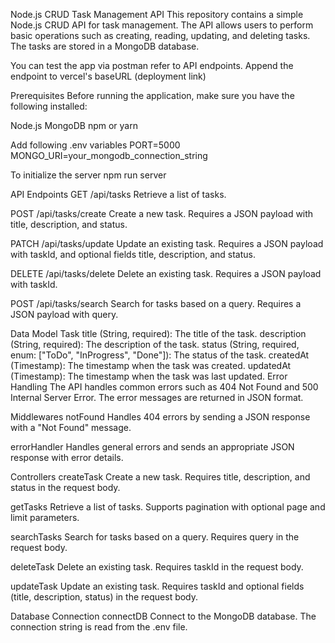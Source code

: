 Node.js CRUD Task Management API
This repository contains a simple Node.js CRUD API for task management. The API allows users to perform basic operations such as creating, reading, updating, and deleting tasks. The tasks are stored in a MongoDB database.

You can test the app via postman refer to API endpoints. Append the endpoint to vercel's baseURL (deployment link)

Prerequisites
Before running the application, make sure you have the following installed:

Node.js
MongoDB
npm or yarn

Add following .env variables
PORT=5000
MONGO_URI=your_mongodb_connection_string

To initialize the server
npm run server

API Endpoints
GET /api/tasks
Retrieve a list of tasks.

POST /api/tasks/create
Create a new task. Requires a JSON payload with title, description, and status.

PATCH /api/tasks/update
Update an existing task. Requires a JSON payload with taskId, and optional fields title, description, and status.

DELETE /api/tasks/delete
Delete an existing task. Requires a JSON payload with taskId.

POST /api/tasks/search
Search for tasks based on a query. Requires a JSON payload with query.

Data Model
Task
title (String, required): The title of the task.
description (String, required): The description of the task.
status (String, required, enum: ["ToDo", "InProgress", "Done"]): The status of the task.
createdAt (Timestamp): The timestamp when the task was created.
updatedAt (Timestamp): The timestamp when the task was last updated.
Error Handling
The API handles common errors such as 404 Not Found and 500 Internal Server Error. The error messages are returned in JSON format.

Middlewares
notFound
Handles 404 errors by sending a JSON response with a "Not Found" message.

errorHandler
Handles general errors and sends an appropriate JSON response with error details.

Controllers
createTask
Create a new task. Requires title, description, and status in the request body.

getTasks
Retrieve a list of tasks. Supports pagination with optional page and limit parameters.

searchTasks
Search for tasks based on a query. Requires query in the request body.

deleteTask
Delete an existing task. Requires taskId in the request body.

updateTask
Update an existing task. Requires taskId and optional fields (title, description, status) in the request body.

Database Connection
connectDB
Connect to the MongoDB database. The connection string is read from the .env file.